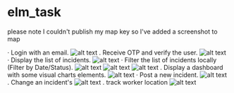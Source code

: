 # elm_task

please note I couldn't publish my map key so I've added a screenshot to map

· Login with an email.
![alt text](<Simulator Screenshot - iPhone 16 Plus - 2025-01-21 at 09.46.45.png>)
. Receive OTP and verify the user.
![alt text](<Simulator Screenshot - iPhone 16 Plus - 2025-01-21 at 09.47.20.png>)
· Display the list of incidents.
![alt text](<Simulator Screenshot - iPhone 16 Plus - 2025-01-21 at 09.37.02.png>)
· Filter the list of incidents locally (Filter by Date/Status).
![alt text](<Simulator Screenshot - iPhone 16 Plus - 2025-01-21 at 09.37.07.png>)
![alt text](<Simulator Screenshot - iPhone 16 Plus - 2025-01-21 at 09.43.12.png>)
![alt text](<Simulator Screenshot - iPhone 16 Plus - 2025-01-21 at 09.44.55.png>)
. Display a dashboard with some visual charts elements.
![alt text](<Simulator Screenshot - iPhone 16 Plus - 2025-01-21 at 09.41.11.png>)
· Post a new incident.
![alt text](image.png)
. Change an incident's
![alt text](<Simulator Screenshot - iPhone 16 Plus - 2025-01-21 at 09.37.07.png>)
. track worker location
![alt text](<Simulator Screenshot - iPhone 16 Plus - 2025-01-21 at 10.28.57.png>)
